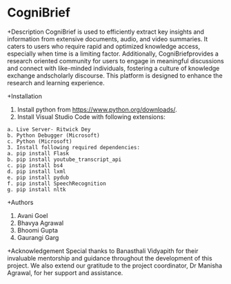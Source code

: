 # CogniBrief

+Description
  CogniBrief is used to efficiently extract key insights and information from extensive documents, audio, and video summaries. It caters to users who require rapid and optimized knowledge access, especially when time is a limiting factor. Additionally, CogniBriefprovides a research oriented community for users to engage in meaningful discussions and connect with like-minded individuals, fostering a culture of knowledge exchange andscholarly discourse. This platform is designed to enhance the research and learning experience.


  
+Installation
  1. Install python from https://www.python.org/downloads/.
  2. Install Visual Studio Code with following extensions:




    a. Live Server- Ritwick Dey
    b. Python Debugger (Microsoft)
    c. Python (Microsoft)
    3. Install following required dependencies:
    a. pip install Flask
    b. pip install youtube_transcript_api
    c. pip install bs4
    d. pip install lxml
    e. pip install pydub
    f. pip install SpeechRecognition
    g. pip install nltk






+Authors
  1. Avani Goel
  2. Bhavya Agrawal
  3. Bhoomi Gupta
  4. Gaurangi Garg




+Acknowledgement
  Special thanks to Banasthali Vidyapith for their invaluable mentorship and guidance
  throughout the development of this project. We also extend our gratitude to the project
  coordinator, Dr Manisha Agrawal, for her support and assistance.
